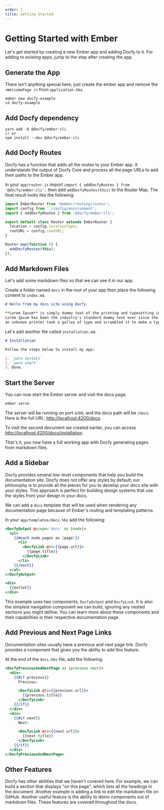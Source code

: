 ```yaml
---
order: 1
title: Getting Started
---
```


# Getting Started with Ember

Let's get started by creating a new Ember app and adding Docfy to it. For adding
to existing apps, jump to the step after creating the app.

## Generate the App

There isn't anything special here; just create the ember app and remove the
`<WelcomePage />` from `application.hbs`.

```
ember new docfy-example
cd docfy-example
```

## Add Docfy dependency

```
yarn add -D @docfy/ember-cli
// or
npm install --dev @docfy/ember-cli
```

## Add Docfy Routes

Docfy has a function that adds all the routes to your Ember app. It understands
the output of Docfy Core and process all the page URLs to add their paths to the Ember app.

In your `app/router.js` import `import { addDocfyRoutes } from '@docfy/ember-cli';`
then add `addDocfyRoutes(this)` to the Router Map. The final result looks like the following:

```js
import EmberRouter from '@ember/routing/router';
import config from './config/environment';
import { addDocfyRoutes } from '@docfy/ember-cli';

export default class Router extends EmberRouter {
  location = config.locationType;
  rootURL = config.rootURL;
}

Router.map(function () {
  addDocfyRoutes(this);
});
```

## Add Markdown Files

Let's add some markdown files so that we can see it in our app.

Create a folder named `docs` in the root of your app then place the following content to `index.md`.

```md
# Hello from my docs site using Docfy

**Lorem Ipsum** is simply dummy text of the printing and typesetting industry.
Lorem Ipsum has been the industry's standard dummy text ever since the 1500s, when
an unknown printer took a galley of type and scrambled it to make a type specimen book
```

Let's add another file called `installation.md`.

```md
# Installation

Follow the steps below to install my app:

1. `yarn install`
2. `yarn start`
3. Done.
```

## Start the Server

You can now start the Ember server and visit the docs page.

```sh
ember serve
```

The server will be running on port `4200`, and the docs path will be `/docs`.
Here is the full URL: [http://localhost:4200/docs](http://localhost:4200/docs).

To visit the second document we created earlier, you can access
[http://localhost:4200/docs/installation](http://localhost:4200/docs/installation).

That's it, you now have a full working app with Docfy generating pages from
markdown files.

## Add a Sidebar

Docfy provides several low-level components that help you build the documentation site.
Docfy does not offer any styles by default; our philosophy is to provide all the
pieces for you to develop your docs site with your styles. This approach is perfect
for building design systems that use the styles from your design in your docs.

We can add a `docs` template that will be used when rendering any documentation
page because of Ember's routing and templating patterns.

In your `app/templates/docs.hbs` add the following:

```hbs
<DocfyOutput @scope='docs' as |node|>
  <ul>
    {{#each node.pages as |page|}}
      <li>
        <DocfyLink @to={{page.url}}>
          {{page.title}}
        </DocfyLink>
      </li>
    {{/each}}
  </ul>
</DocfyOutput>

<div>
  {{outlet}}
</div>
```

This example uses two components, `DocfyOutput` and `DocfyLink`. It is also
the simplest navigation component we can build, ignoring any nested sections
you might define. You can learn more about these components and their capabilities
in their respective documentation page.

## Add Previous and Next Page Links

Documentation sites usually have a previous and next page link. Docfy provides a component that gives you the ability to add this feature.

At the end of the `docs.hbs` file, add the following:

```hbs
<DocfyPreviousAndNextPage as |previous next|>
  <div>
    {{#if previous}}
      Previous:

      <DocfyLink @to={{previous.url}}>
        {{previous.title}}
      </DocfyLink>
    {{/if}}
  </div>
  <div>
    {{#if next}}
      Next:

      <DocfyLink @to={{next.url}}>
        {{next.title}}
      </DocfyLink>
    {{/if}}
  </div>
</DocfyPreviousAndNextPage>
```

## Other Features

Docfy has other abilities that we haven't covered here. For example, we can build
a section that displays "on this page", which lists all the headings in the document.
Another example is adding a link to edit the markdown file on GitHub. Another
useful feature is the ability to demo components out of markdown files. These
features are covered throughout the docs.
